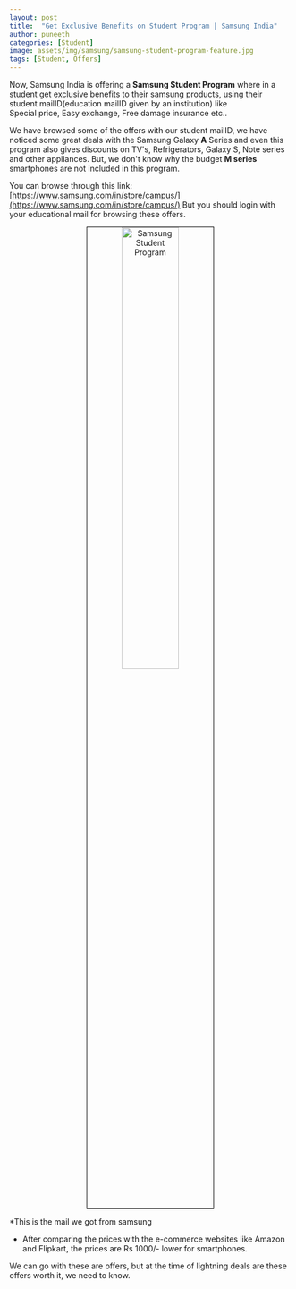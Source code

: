 ```yaml
---
layout: post
title:  "Get Exclusive Benefits on Student Program | Samsung India"
author: puneeth
categories: [Student]
image: assets/img/samsung/samsung-student-program-feature.jpg
tags: [Student, Offers]
---
```


Now, Samsung India is offering a **Samsung Student Program** where in a student get exclusive benefits to their samsung products, using their student mailID(education mailID given by an institution) like  
Special price, Easy exchange, Free damage insurance etc..

We have browsed some of the offers with our student mailID, we have noticed some great deals with the Samsung Galaxy **A** Series and even this program also gives discounts on TV's, Refrigerators, Galaxy S, Note series and other appliances. But, we don't know why the budget **M series** smartphones are not included in this program.

You can browse through this link: [https://www.samsung.com/in/store/campus/](https://www.samsung.com/in/store/campus/)
But you should login with your educational mail for browsing these offers.

<p align="center">
  <img width="45%" style="border:0.5px solid black" alt="Samsung Student Program" src="{{site.baseurl}}/assets/img/samsung/samsung-student-program.jpg">
</p>
*This is the mail we got from samsung

+ After comparing the prices with the e-commerce websites like Amazon and Flipkart, the prices are Rs 1000/- lower for smartphones.

We can go with these are offers, but at the time of lightning deals are these offers worth it, we need to know.
